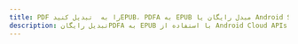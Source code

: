 ---title: PDF را به  تبدیل کنیدEPUB، PDFA به EPUB مبدل رایگان یا Android SDKdescription: تبدیل رایگانPDFA به EPUB با استفاده از Android Cloud APIs & SDK همچنین اسناد PDF را در Cloud ایجاد، ویرایش و رندر کنید.---